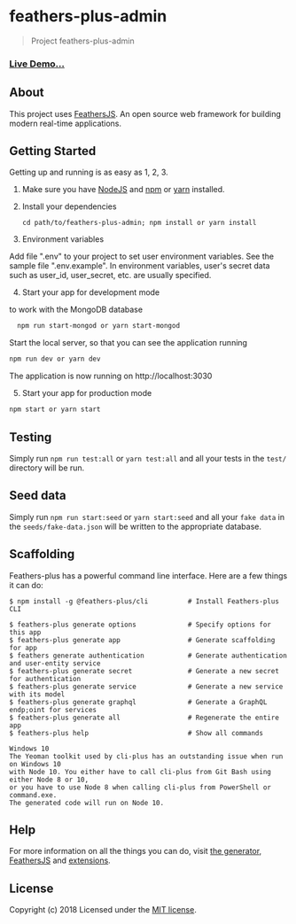 # feathers-plus-admin

> Project feathers-plus-admin

### [Live Demo...](https://feathers-plus-admin.herokuapp.com/dashboard)

## About

This project uses [FeathersJS](http://feathersjs.com). An open source web framework for building modern real-time applications.

## Getting Started

Getting  up and running is as easy as 1, 2, 3.

1. Make sure you have [NodeJS](https://nodejs.org/) and [npm](https://www.npmjs.com/) or [yarn](https://yarnpkg.com/lang/en/) installed.
2. Install your dependencies

    ```
    cd path/to/feathers-plus-admin; npm install or yarn install
    ```

3. Environment variables

Add file ".env" to your project to set user environment variables.
See the sample file ".env.example". In environment variables, user's secret
data such as user_id, user_secret, etc. are usually specified.

4. Start your app for development mode

to work with the MongoDB database

```bash
  npm run start-mongod or yarn start-mongod 
  ```
Start the local server, so that you can see the application running

  ```bash
  npm run dev or yarn dev
  ```
The application is now running on http://localhost:3030

5. Start your app for production mode

```bash
npm start or yarn start
```

## Testing

Simply run `npm run test:all` or `yarn test:all` and all your tests in the `test/` directory will be run.

## Seed data

Simply run `npm run start:seed` or `yarn start:seed` and all your `fake data` in the `seeds/fake-data.json` 
will be written to the appropriate database.

## Scaffolding

Feathers-plus has a powerful command line interface. Here are a few things it can do:

```
$ npm install -g @feathers-plus/cli          # Install Feathers-plus CLI

$ feathers-plus generate options             # Specify options for this app
$ feathers-plus generate app                 # Generate scaffolding for app
$ feathers generate authentication           # Generate authentication and user-entity service
$ feathers-plus generate secret              # Generate a new secret for authentication
$ feathers-plus generate service             # Generate a new service with its model
$ feathers-plus generate graphql             # Generate a GraphQL endp;oint for services
$ feathers-plus generate all                 # Regenerate the entire app
$ feathers-plus help                         # Show all commands
```

````
Windows 10
The Yeoman toolkit used by cli-plus has an outstanding issue when run on Windows 10 
with Node 10. You either have to call cli-plus from Git Bash using either Node 8 or 10, 
or you have to use Node 8 when calling cli-plus from PowerShell or command.exe. 
The generated code will run on Node 10.
````

## Help

For more information on all the things you can do, visit [the generator](https://generator.feathers-plus.com/), [FeathersJS](http://docs.feathersjs.com) and [extensions](https://feathers-plus.github.io/).

## License

Copyright (c) 2018
Licensed under the [MIT license](LICENSE).
